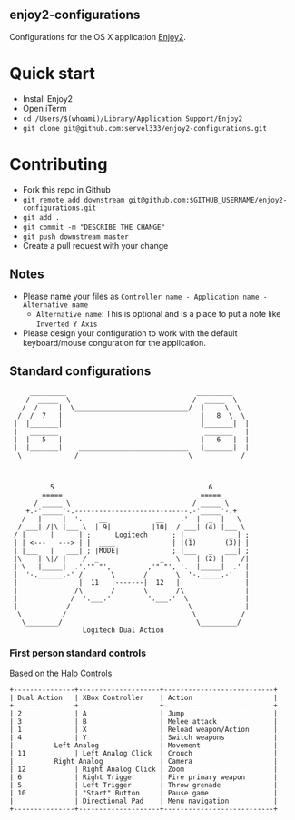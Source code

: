 enjoy2-configurations
---------------------

Configurations for the OS X application [Enjoy2](https://github.com/fyhuang/enjoy2).

# Quick start

* Install Enjoy2
* Open iTerm
* `cd /Users/$(whoami)/Library/Application Support/Enjoy2`
* `git clone git@github.com:servel333/enjoy2-configurations.git`

# Contributing

* Fork this repo in Github
* `git remote add downstream git@github.com:$GITHUB_USERNAME/enjoy2-configurations.git`
* `git add .`
* `git commit -m "DESCRIBE THE CHANGE"`
* `git push downstream master`
* Create a pull request with your change

## Notes

* Please name your files as `Controller name - Application name - Alternative name`
  * `Alternative name`: This is optional and is a place to put a note like `Inverted Y Axis`
* Please design your configuration to work with the default keyboard/mouse conguration for the application.

## Standard configurations

```
     _________                                _________
    /  _____  \                              /  _____  \
   /  /     |  \____________________________/  |     \  \
  /  /  7   |                                  |   8  \  \
 |  |_______|                                  |_______|  |
 |   _______                                    _______   |
 |  |   5   |                                  |   6   |  |
 |  |_______|    ___________________________   |_______|  |
  \_____________/                           \____________/



          5                                      6
       _=====_                                _=====_
      / _____ \                              / _____ \
    +.-'_____'-.----------------------------.-'_____'-.+
   /   |     |  '.    __            __    .'  |  _  |   \
  / ___| /|\ |___ \  | 9|          |10|  / ___| (4) |___ \
 / |      |      | ;      Logitech      ; | _         _ | ;
 | | <---   ---> | |  ____              | |(1)       (3)| |
 | |___   |   ___| ; |MODE|             ; |___   _   ___| ;
 |\    | \|/ |    /  _               _   \    | (2) |    /|
 | \   |_____|  .','" "',         ,'" "', '.  |_____|  .' |
 |  '-.______.-' /       \       /       \  '-._____.-'   |
 |               |  11   |-------|  12   |                |
 |              /\       /       \       /\               |
 |             /  '.___.'         '.___.'  \              |
 |            /                             \             |
  \          /                               \           /
   \________/                                 \_________/
                  Logitech Dual Action
```

### First person standard controls

Based on the [Halo Controls](http://halo.wikia.com/wiki/Halo_Controls)

```
+---------------+--------------------+---------------------------+
| Dual Action   | XBox Controller    | Action                    |
+---------------+--------------------+---------------------------+
| 2             | A                  | Jump                      |
| 3             | B                  | Melee attack              |
| 1             | X                  | Reload weapon/Action      |
| 4             | Y                  | Switch weapons            |
|          Left Analog               | Movement                  |
| 11            | Left Analog Click  | Crouch                    |
|          Right Analog              | Camera                    |
| 12            | Right Analog Click | Zoom                      |
| 6             | Right Trigger      | Fire primary weapon       |
| 5             | Left Trigger       | Throw grenade             |
| 10            | "Start" Button     | Pause game                |
|               | Directional Pad    | Menu navigation           |
+---------------+--------------------+---------------------------+
```
